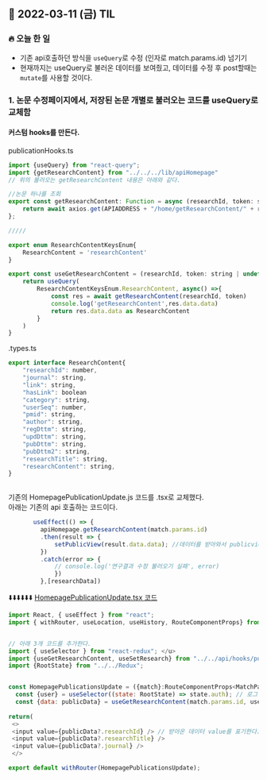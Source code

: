 ## 📆 2022-03-11 (금) TIL

### 🔥 오늘 한 일 <br>
 
- 기존 api호출하던 방식을 ```useQuery```로 수정 (인자로 match.params.id) 넘기기 
- 현재까지는 useQuery로 불러온 데이터를 보여줬고, 데이터를 수정 후 post할때는  ```mutate```를 사용할 것이다.
 
### 1. 논문 수정페이지에서, 저장된 논문 개별로 불러오는 코드를 useQuery로 교체함

#### 커스텀 hooks를 만든다. 

publicationHooks.ts

```js
import {useQuery} from "react-query";
import {getResearchContent} from "../../../lib/apiHomepage"
// 위의 불러오는 getResearchContent 내용은 아래와 같다. 

//논문 하나를 조회 
export const getResearchContent: Function = async (researchId, token: string = TOKEN) => { //여기서 researchId가 match.params.id 이다.
    return await axios.get(APIADDRESS + "/home/getResearchContent/" + researchId + "?accessToken=" + token);
};

/////

export enum ResearchContentKeysEnum{
    ResearchContent = 'researchContent'
}

export const useGetResearchContent = (researchId, token: string | undefined) => {
    return useQuery(
        ResearchContentKeysEnum.ResearchContent, async() =>{
            const res = await getResearchContent(researchId, token)
            console.log('getResearchContent',res.data.data)
            return res.data.data as ResearchContent
        }
    )
}
```

.types.ts

```js
export interface ResearchContent{
    "researchId": number,
    "journal": string,
    "link": string,
    "hasLink": boolean
    "category": string,
    "userSeq": number,
    "pmid": string,
    "author": string,
    "regDttm": string,
    "updDttm": string,
    "pubDttm": string,
    "pubDttm2": string,
    "researchTitle": string,
    "researchContent": string,
}
  
  ```
  
  
기존의 HomepagePublicationUpdate.js 코드를 .tsx로 교체했다.  
아래는 기존의 api 호출하는 코드이다.   

```js
       useEffect(() => {
         apiHomepage.getResearchContent(match.params.id)
         .then(result => {
             setPublicView(result.data.data); //데이터를 받아와서 publicview에 넣어준다.
         })
         .catch(error => {
             // console.log('연구결과 수정 불러오기 실패', error)
             })   
         },[researchData])
```

⬇️⬇️⬇️⬇️⬇️⬇️
<u>HomepagePublicationUpdate.tsx 코드</u>

```js
import React, { useEffect } from "react";
import { withRouter, useLocation, useHistory, RouteComponentProps} from 'react-router-dom';


// 아래 3개 코드를 추가한다. 
import { useSelector } from "react-redux"; </u>
import {useGetResearchContent, useSetResearch} from "../../api/hooks/publication/publicationHooks";
import {RootState} from "../../Redux";


const HomepagePublicationsUpdate = ({match}:RouteComponentProps<MatchParams>)=> {
  const {user} = useSelector((state: RootState) => state.auth); // 로그인 상태값을 리덕스에서 받아온다. 
  const {data: publicData} = useGetResearchContent(match.params.id, user?.accessToken) // 기존의 API가 대체되는 코드다. 받아온 결과값은 publicData로 사용가능하다.
  
return(
 <>
 <input value={publicData?.researchId} /> // 받아온 데이터 value를 표기한다.
 <input value={publicData?.researchTitle} />
 <input value={publicData?.journal} />
 </>

export default withRouter(HomepagePublicationsUpdate);
```
  
  
  

